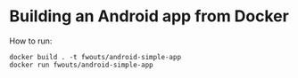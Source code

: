 # Building an Android app from Docker

How to run:
```
docker build . -t fwouts/android-simple-app
docker run fwouts/android-simple-app
```
